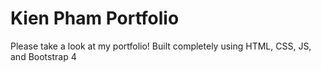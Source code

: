 # Kien Pham Portfolio
Please take a look at my portfolio! Built completely using HTML, CSS, JS, and Bootstrap 4

